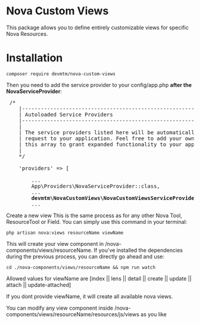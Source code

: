 
# Nova Custom Views
This package allows you to define entirely customizable views for specific Nova Resources.

# Installation 

```
composer require devmtm/nova-custom-views
```

Then you need to add the service provider to your config/app.php **after the NovaServiceProvider**:

<pre>
 /*
    |--------------------------------------------------------------------------
    | Autoloaded Service Providers
    |--------------------------------------------------------------------------
    |
    | The service providers listed here will be automatically loaded on the
    | request to your application. Feel free to add your own services to
    | this array to grant expanded functionality to your applications.
    |
    */

    'providers' => [

        ...
        App\Providers\NovaServiceProvider::class,
        ...
        <b>devmtm\NovaCustomViews\NovaCustomViewsServiceProvider::class,</b>
        ...
</pre>


Create a new view 
This is the same process as for any other Nova Tool, ResourceTool or Field. You can simply use this command in your terminal:

```
php artisan nova:views resourceName viewName
```

This will create your view component in /nova-components/views/resourceName. If you've installed the dependencies during the previous process, you can directly go ahead and use:

```
cd ./nova-components/views/resourceName && npm run watch
```

Allowed values for viewName are [index || lens || detail || create || update || attach || update-attached]

If you dont provide viewName, it will create all available nova views.

You can modify any view component inside /nova-components/views/resourceName/resources/js/views as you like